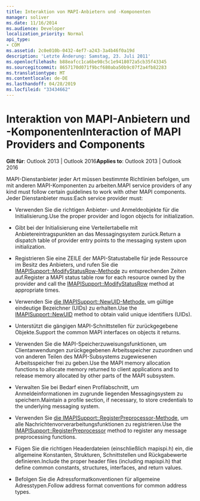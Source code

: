 ```yaml
---
title: Interaktion von MAPI-Anbietern und -Komponenten
manager: soliver
ms.date: 11/16/2014
ms.audience: Developer
localization_priority: Normal
api_type:
- COM
ms.assetid: 2c0e010b-0432-4ef7-a243-3a4b46f0a19d
description: 'Letzte Änderung: Samstag, 23. Juli 2011'
ms.openlocfilehash: b88eafcc1ca6be98c5c1e9418072a5cb35f43345
ms.sourcegitcommit: 8657170d071f9bcf680aba50b9c07f2a4fb82283
ms.translationtype: MT
ms.contentlocale: de-DE
ms.lasthandoff: 04/28/2019
ms.locfileid: "33434662"
---
```

# <a name="interaction-of-mapi-providers-and-components"></a><span data-ttu-id="4c2f4-103">Interaktion von MAPI-Anbietern und -Komponenten</span><span class="sxs-lookup"><span data-stu-id="4c2f4-103">Interaction of MAPI Providers and Components</span></span>

  
  
<span data-ttu-id="4c2f4-104">**Gilt für**: Outlook 2013 | Outlook 2016</span><span class="sxs-lookup"><span data-stu-id="4c2f4-104">**Applies to**: Outlook 2013 | Outlook 2016</span></span> 
  
<span data-ttu-id="4c2f4-105">MAPI-Dienstanbieter jeder Art müssen bestimmte Richtlinien befolgen, um mit anderen MAPI-Komponenten zu arbeiten.</span><span class="sxs-lookup"><span data-stu-id="4c2f4-105">MAPI service providers of any kind must follow certain guidelines to work with other MAPI components.</span></span> <span data-ttu-id="4c2f4-106">Jeder Dienstanbieter muss:</span><span class="sxs-lookup"><span data-stu-id="4c2f4-106">Each service provider must:</span></span>
  
- <span data-ttu-id="4c2f4-107">Verwenden Sie die richtigen Anbieter- und Anmeldeobjekte für die Initialisierung.</span><span class="sxs-lookup"><span data-stu-id="4c2f4-107">Use the proper provider and logon objects for initialization.</span></span>
    
- <span data-ttu-id="4c2f4-108">Gibt bei der Initialisierung eine Verteilertabelle mit Anbietereintragspunkten an das Messagingsystem zurück.</span><span class="sxs-lookup"><span data-stu-id="4c2f4-108">Return a dispatch table of provider entry points to the messaging system upon initialization.</span></span>
    
- <span data-ttu-id="4c2f4-109">Registrieren Sie eine ZEILE der MAPI-Statustabelle für jede Ressource im Besitz des Anbieters, und rufen Sie die [IMAPISupport::ModifyStatusRow-Methode](imapisupport-modifystatusrow.md) zu entsprechenden Zeiten auf.</span><span class="sxs-lookup"><span data-stu-id="4c2f4-109">Register a MAPI status table row for each resource owned by the provider and call the [IMAPISupport::ModifyStatusRow](imapisupport-modifystatusrow.md) method at appropriate times.</span></span> 
    
- <span data-ttu-id="4c2f4-110">Verwenden Sie [die IMAPISupport::NewUID-Methode,](imapisupport-newuid.md) um gültige eindeutige Bezeichner (UIDs) zu erhalten.</span><span class="sxs-lookup"><span data-stu-id="4c2f4-110">Use the [IMAPISupport::NewUID](imapisupport-newuid.md) method to obtain valid unique identifiers (UIDs).</span></span> 
    
- <span data-ttu-id="4c2f4-111">Unterstützt die gängigen MAPI-Schnittstellen für zurückgegebene Objekte.</span><span class="sxs-lookup"><span data-stu-id="4c2f4-111">Support the common MAPI interfaces on objects it returns.</span></span>
    
- <span data-ttu-id="4c2f4-112">Verwenden Sie die MAPI-Speicherzuweisungsfunktionen, um Clientanwendungen zurückgegebenen Arbeitsspeicher zuzuordnen und von anderen Teilen des MAPI-Subsystems zugewiesenen Arbeitsspeicher frei zu geben.</span><span class="sxs-lookup"><span data-stu-id="4c2f4-112">Use the MAPI memory allocation functions to allocate memory returned to client applications and to release memory allocated by other parts of the MAPI subsystem.</span></span>
    
- <span data-ttu-id="4c2f4-113">Verwalten Sie bei Bedarf einen Profilabschnitt, um Anmeldeinformationen im zugrunde liegenden Messagingsystem zu speichern.</span><span class="sxs-lookup"><span data-stu-id="4c2f4-113">Maintain a profile section, if necessary, to store credentials to the underlying messaging system.</span></span>
    
- <span data-ttu-id="4c2f4-114">Verwenden Sie [die IMAPISupport::RegisterPreprocessor-Methode,](imapisupport-registerpreprocessor.md) um alle Nachrichtenvorverarbeitungsfunktionen zu registrieren.</span><span class="sxs-lookup"><span data-stu-id="4c2f4-114">Use the [IMAPISupport::RegisterPreprocessor](imapisupport-registerpreprocessor.md) method to register any message preprocessing functions.</span></span> 
    
- <span data-ttu-id="4c2f4-115">Fügen Sie die richtigen Headerdateien (einschließlich mapispi.h) ein, die allgemeine Konstanten, Strukturen, Schnittstellen und Rückgabewerte definieren.</span><span class="sxs-lookup"><span data-stu-id="4c2f4-115">Include the proper header files (including mapispi.h) that define common constants, structures, interfaces, and return values.</span></span>
    
- <span data-ttu-id="4c2f4-116">Befolgen Sie die Adressformatkonventionen für allgemeine Adresstypen.</span><span class="sxs-lookup"><span data-stu-id="4c2f4-116">Follow address format conventions for common address types.</span></span>
    

